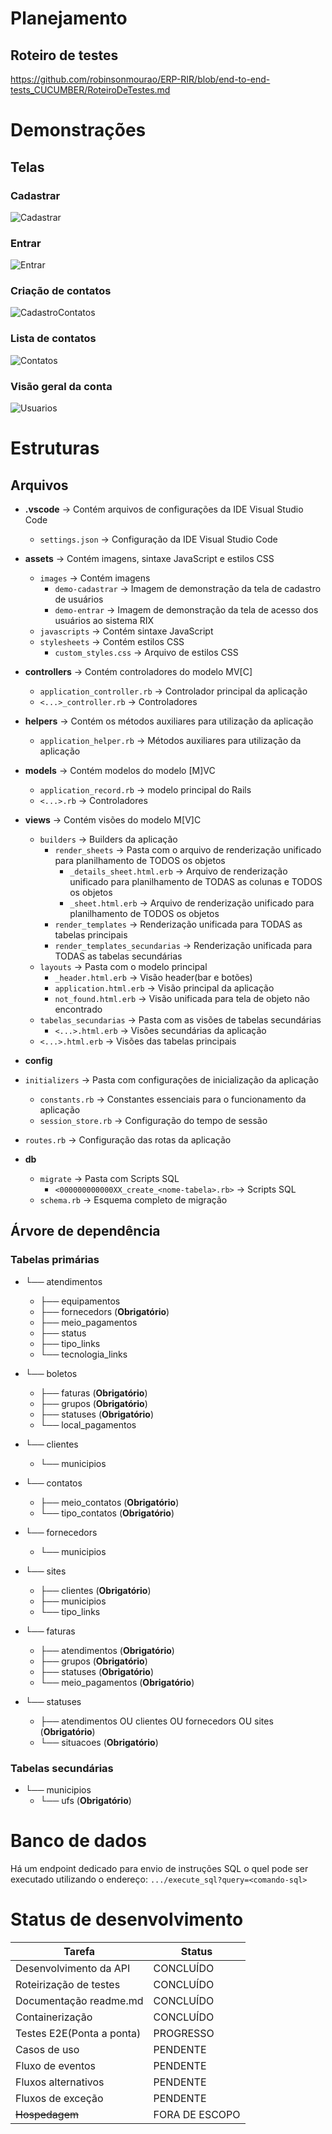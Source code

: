 # Planejamento
## Roteiro de testes
https://github.com/robinsonmourao/ERP-RIR/blob/end-to-end-tests_CUCUMBER/RoteiroDeTestes.md

# Demonstrações

## Telas
### Cadastrar
![Cadastrar](https://github.com/robinsonmourao/ERP-RIR/blob/main/app/assets/images/demo-cadastrar.png?raw=true)

### Entrar
![Entrar](https://github.com/robinsonmourao/ERP-RIR/blob/main/app/assets/images/demo-entrar.png)

### Criação de contatos
![CadastroContatos](https://github.com/robinsonmourao/ERP-RIR/blob/main/app/assets/images/demo-cadastro-contatos.png)

### Lista de contatos
![Contatos](https://github.com/robinsonmourao/ERP-RIR/blob/main/app/assets/images/demo-lista-contatos.png)

### Visão geral da conta
![Usuarios](https://github.com/robinsonmourao/ERP-RIR/blob/main/app/assets/images/demo-vis%C3%A3o-geral-da-conta.png)


# Estruturas

## Arquivos

- **.vscode** -> Contém arquivos de configurações da IDE Visual Studio Code
  - `settings.json` -> Configuração da IDE Visual Studio Code

- **assets** -> Contém imagens, sintaxe JavaScript e estilos CSS
  - `images` -> Contém imagens
    - `demo-cadastrar` -> Imagem de demonstração da tela de cadastro de usuários
    - `demo-entrar` -> Imagem de demonstração da tela de acesso dos usuários ao sistema RIX
  - `javascripts` -> Contém sintaxe JavaScript
  - `stylesheets` -> Contém estilos CSS
    - `custom_styles.css` -> Arquivo de estilos CSS

- **controllers** -> Contém controladores do modelo MV[C]
  - `application_controller.rb` -> Controlador principal da aplicação
  - `<...>_controller.rb` -> Controladores

- **helpers** -> Contém os métodos auxiliares para utilização da aplicação
  - `application_helper.rb` -> Métodos auxiliares para utilização da aplicação

- **models** -> Contém modelos do modelo [M]VC
  - `application_record.rb` -> modelo principal do Rails
  - `<...>.rb` -> Controladores

- **views** -> Contém visões do modelo M[V]C
  - `builders` -> Builders da aplicação
    - `render_sheets` -> Pasta com o arquivo de renderização unificado para planilhamento de TODOS os objetos
      - `_details_sheet.html.erb` -> Arquivo de renderização unificado para planilhamento de TODAS as colunas e TODOS os objetos
      - `_sheet.html.erb` -> Arquivo de renderização unificado para planilhamento de TODOS os objetos
    - `render_templates` -> Renderização unificada para TODAS as tabelas principais
    - `render_templates_secundarias` -> Renderização unificada para TODAS as tabelas secundárias
  - `layouts` -> Pasta com o modelo principal
    - `_header.html.erb` -> Visão header(bar e botões)
    - `application.html.erb` -> Visão principal da aplicação
    - `not_found.html.erb` -> Visão unificada para tela de objeto não encontrado
  - `tabelas_secundarias` -> Pasta com as visões de tabelas secundárias
    - `<...>.html.erb` -> Visões secundárias da aplicação
  - `<...>.html.erb` -> Visões das tabelas principais

- **config**
 - `initializers` -> Pasta com configurações de inicialização da aplicação
    - `constants.rb` -> Constantes essenciais para o funcionamento da aplicação
    - `session_store.rb` -> Configuração do tempo de sessão
  - `routes.rb` -> Configuração das rotas da aplicação <br>

- **db**
  - `migrate` -> Pasta com Scripts SQL
    - `<000000000000XX_create_<nome-tabela>.rb>` -> Scripts SQL
  - `schema.rb` -> Esquema completo de migração <br>

## Árvore de dependência
### Tabelas primárias

- └── atendimentos
  - ├── equipamentos
  - ├── fornecedors (**Obrigatório**)
  - ├── meio_pagamentos
  - ├── status
  - ├── tipo_links
  - └── tecnologia_links

- └── boletos
  - ├── faturas (**Obrigatório**)
  - ├── grupos (**Obrigatório**)
  - ├── statuses (**Obrigatório**)
  - └── local_pagamentos

- └── clientes
  - └── municipios

- └── contatos
  - ├── meio_contatos (**Obrigatório**)
  - └── tipo_contatos (**Obrigatório**)
  
- └── fornecedors
  - └── municipios

- └── sites
  - ├── clientes (**Obrigatório**)
  - ├── municipios
  - └── tipo_links

- └── faturas
  - ├── atendimentos (**Obrigatório**)
  - ├── grupos (**Obrigatório**)
  - ├── statuses (**Obrigatório**)
  - └── meio_pagamentos (**Obrigatório**)

- └── statuses
  - ├── atendimentos OU clientes OU fornecedors OU sites (**Obrigatório**)
  - └── situacoes (**Obrigatório**)

### Tabelas secundárias

- └── municipios
  - └── ufs (**Obrigatório**)

# Banco de dados
Há um endpoint dedicado para envio de instruções SQL o quel pode ser executado utilizando o endereço:
`.../execute_sql?query=<comando-sql>`

# Status de desenvolvimento

| Tarefa             | Status        |
|--------------------|---------------|
| Desenvolvimento da API    | CONCLUÍDO    |
| Roteirização de testes    | CONCLUÍDO    |
| Documentação readme.md    | CONCLUÍDO    |
| Containerização           | CONCLUÍDO    |
| Testes E2E(Ponta a ponta) | PROGRESSO    |
| Casos de uso              | PENDENTE     |
| Fluxo de eventos          | PENDENTE     |
| Fluxos alternativos       | PENDENTE     |
| Fluxos de exceção         | PENDENTE     |
| ~~Hospedagem~~            |FORA DE ESCOPO|
